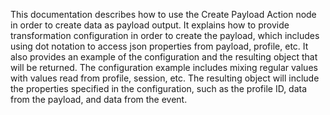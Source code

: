 This documentation describes how to use the Create Payload Action node in order to create data as payload output. It explains how to provide transformation configuration in order to create the payload, which includes using dot notation to access json properties from payload, profile, etc. It also provides an example of the configuration and the resulting object that will be returned. The configuration example includes mixing regular values with values read from profile, session, etc. The resulting object will include the properties specified in the configuration, such as the profile ID, data from the payload, and data from the event.

